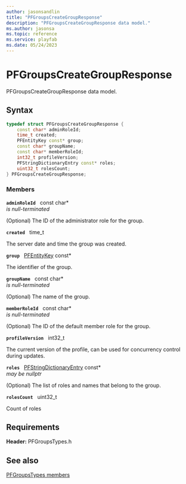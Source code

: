 ```yaml
---
author: jasonsandlin
title: "PFGroupsCreateGroupResponse"
description: "PFGroupsCreateGroupResponse data model."
ms.author: jasonsa
ms.topic: reference
ms.service: playfab
ms.date: 05/24/2023
---
```


# PFGroupsCreateGroupResponse  

PFGroupsCreateGroupResponse data model.  

## Syntax  
  
```cpp
typedef struct PFGroupsCreateGroupResponse {  
    const char* adminRoleId;  
    time_t created;  
    PFEntityKey const* group;  
    const char* groupName;  
    const char* memberRoleId;  
    int32_t profileVersion;  
    PFStringDictionaryEntry const* roles;  
    uint32_t rolesCount;  
} PFGroupsCreateGroupResponse;  
```
  
### Members  
  
**`adminRoleId`** &nbsp; const char*  
*is null-terminated*  
  
(Optional) The ID of the administrator role for the group.
  
**`created`** &nbsp; time_t  
  
The server date and time the group was created.
  
**`group`** &nbsp; [PFEntityKey](../../pftypes/structs/pfentitykey-c.md) const*  
  
The identifier of the group.
  
**`groupName`** &nbsp; const char*  
*is null-terminated*  
  
(Optional) The name of the group.
  
**`memberRoleId`** &nbsp; const char*  
*is null-terminated*  
  
(Optional) The ID of the default member role for the group.
  
**`profileVersion`** &nbsp; int32_t  
  
The current version of the profile, can be used for concurrency control during updates.
  
**`roles`** &nbsp; [PFStringDictionaryEntry](../../pftypes/structs/pfstringdictionaryentry.md) const*  
*may be nullptr*  
  
(Optional) The list of roles and names that belong to the group.
  
**`rolesCount`** &nbsp; uint32_t  
  
Count of roles
  
  
## Requirements  
  
**Header:** PFGroupsTypes.h
  
## See also  
[PFGroupsTypes members](../pfgroupstypes_members.md)  

  
  
